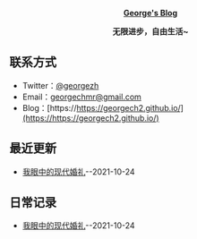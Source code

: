 **<p align="center">[George's Blog](https://https://georgech2.github.io/)</p>**
**<p align="center">无限进步，自由生活~</p>**

## 联系方式
- Twitter：[@georgezh](https://twitter.com/georgezh5)
- Email：[georgechmr@gmail.com](georgechmr@gmail.com)
- Blog：[https://https://georgech2.github.io/](https://https://georgech2.github.io/)
## 最近更新
- [我眼中的现代婚礼](https://github.com/GeorgeCh2/blog/issues/2)--2021-10-24
## 日常记录
- [我眼中的现代婚礼](https://github.com/GeorgeCh2/blog/issues/2)--2021-10-24
